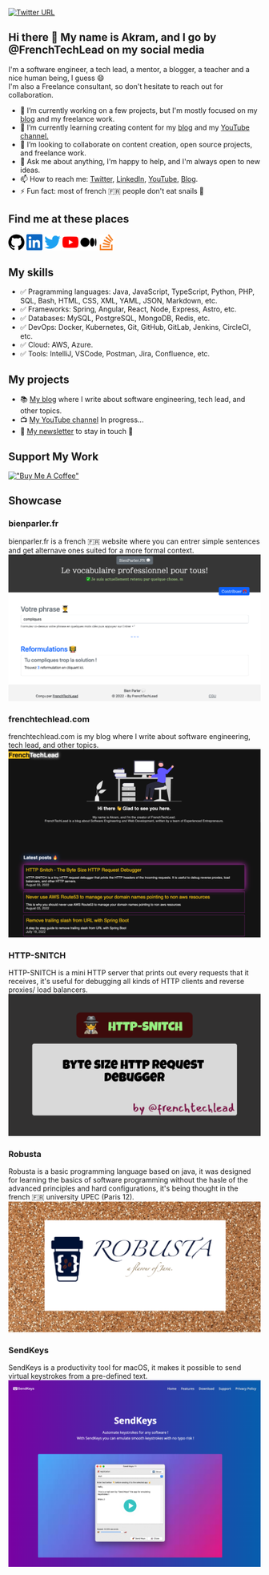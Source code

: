 [![Twitter URL](https://img.shields.io/badge/Twitter-1DA1F2?style=for-the-badge&logo=twitter&logoColor=white)](https://twitter.com/frenchtechlead)
## Hi there 👋 My name is Akram, and I go by @FrenchTechLead on my social media  
I'm a software engineer, a tech lead, a mentor, a blogger, a teacher and a nice human being, I guess 😄  
I'm also a Freelance consultant, so don't hesitate to reach out for collaboration.

- 🔭 I’m currently working on a few projects, but I'm mostly focused on my [blog](https://frenchtechlead.com) and my freelance work.
- 🌱 I’m currently learning creating content for my [blog](https://frenchtechlead.com) and my [YouTube channel.](https://www.youtube.com/channel/UCBTwp0DPgh6OICURH4OyAEQ)
- 👯 I’m looking to collaborate on content creation, open source projects, and freelance work.
- 💬 Ask me about anything, I'm happy to help, and I'm always open to new ideas.
- 📫 How to reach me: [Twitter](https://twitter.com/FrenchTechLead), [LinkedIn](https://www.linkedin.com/in/techlead-java-angular/), [YouTube](https://www.youtube.com/channel/UCBTwp0DPgh6OICURH4OyAEQ), [Blog](https://frenchtechlead.com).
- ⚡ Fun fact: most of french 🇫🇷 people don't eat snails 🐌

<h2>Find me at these places</h2>
  <a
    href="https://github.com/FrenchTechLead"
    target="_blank"
    rel="noreferrer"
    ><img
      src="img/icons/github.svg"
      width="32"
      height="32"
  /></a>
  <a
    href="https://www.linkedin.com/in/techlead-java-angular/"
    target="_blank"
    rel="noreferrer"
    ><img
      src="img/icons/linkedin.svg"
      width="32"
      height="32"
  /></a>
  <a
    href="https://www.twitter.com/frenchtechlead"
    target="_blank" 
    rel="noreferrer"
    ><img
      src="img/icons/twitter.svg"
      width="32"
      height="32"
  /></a>
  <a
    href="https://www.youtube.com/channel/UCBTwp0DPgh6OICURH4OyAEQ"
    target="_blank"
    rel="noreferrer"
  ><img
    src="img/icons/youtube.svg"
    width="32"
    height="32"
/></a>
  <a
    href="https://french-tech-lead.medium.com/"
    target="_blank"
    rel="noreferrer"
    ><img
      src="img/icons/medium.svg"
      width="32"
      height="32"
  /></a>
  <a
    href="https://stackoverflow.com/users/6237359/meshredded"
    target="_blank"
    rel="noreferrer"
    ><img
      src="img/icons/stackoverflow.svg"
      width="32"
      height="32"
  /></a>

## My skills
- ✅  Pragramming languages: Java, JavaScript, TypeScript, Python, PHP, SQL, Bash, HTML, CSS, XML, YAML, JSON, Markdown, etc.
- ✅  Frameworks: Spring, Angular, React, Node, Express, Astro, etc.
- ✅  Databases: MySQL, PostgreSQL, MongoDB, Redis, etc.
- ✅  DevOps: Docker, Kubernetes, Git, GitHub, GitLab, Jenkins, CircleCI, etc.
- ✅  Cloud: AWS, Azure.
- ✅  Tools: IntelliJ, VSCode, Postman, Jira, Confluence, etc.

## My projects
- 📚 [My blog](https://frenchtechlead.com) where I write about software engineering, tech lead, and other topics.
- 📺 [My YouTube channel](https://www.youtube.com/channel/UCBTwp0DPgh6OICURH4OyAEQ) In progress...
- 📝 [My newsletter](https://frenchtechlead.us10.list-manage.com/subscribe/post?u=18ec3b3f8638062e5a576682b&id=120ed2a396) to stay in touch 💙



## Support My Work
[!["Buy Me A Coffee"](https://www.buymeacoffee.com/assets/img/custom_images/orange_img.png)](https://www.buymeacoffee.com/frenchtechlead)



## Showcase
### bienparler.fr
bienparler.fr is a french 🇫🇷 website where you can entrer simple sentences and get alternave ones suited for a more formal context.
[!["bienparler.fr"](img/screenshots/0.png)](https://bienparler.fr)

### frenchtechlead.com
frenchtechlead.com is my blog where I write about software engineering, tech lead, and other topics.
[!["frenchtechlead.com"](img/screenshots/1.png)](https://frenchtechlead.com)
 
### HTTP-SNITCH
HTTP-SNITCH is a mini HTTP server that prints out every requests that it receives, it's useful for debugging all kinds of HTTP clients and reverse proxies/ load balancers.
[!["HTTP-SNITCH"](img/screenshots/2.png)](https://github.com/FrenchTechLead/http-snitch)

### Robusta
Robusta is a basic programming language based on java, it was designed for learning the basics of software programming without the hasle of the advanced principles and hard configurations, it's being thought in the french 🇫🇷 university UPEC (Paris 12).
[!["Robusta"](img/screenshots/3.png)](https://github.com/FrenchTechLead/robusta)
 
### SendKeys
SendKeys is a productivity tool for macOS, it makes it possible to send virtual keystrokes from a pre-defined text.
[!["SendKeys"](img/screenshots/4.png)](https://sendkeys.tech/)